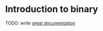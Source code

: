# Introduction to binary

TODO: write [great documentation](http://jacobian.org/writing/what-to-write/)
